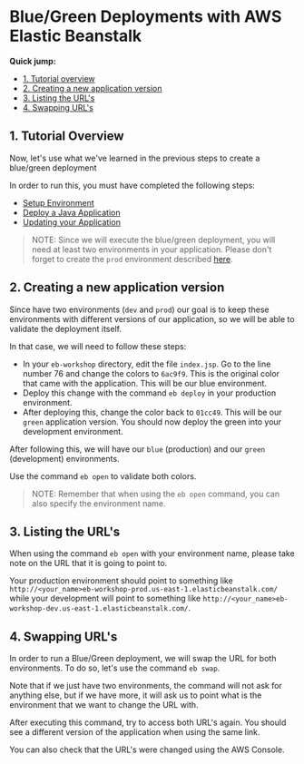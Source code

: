 # Blue/Green Deployments with AWS Elastic Beanstalk

**Quick jump:**

* [1. Tutorial overview](https://github.com/ealtili/Workshops/tree/AWS/Lab3-Ebeanstalk/aws-eb-workshop/04-BlueGreenDeployments#1-tutorial-overview)
* [2. Creating a new application version](https://github.com/ealtili/Workshops/tree/AWS/Lab3-Ebeanstalk/aws-eb-workshop/04-BlueGreenDeployments#2-creating-a-new-application-version)
* [3. Listing the URL's](https://github.com/ealtili/Workshops/tree/AWS/Lab3-Ebeanstalk/aws-eb-workshop/04-BlueGreenDeployments#3-listing-the-urls)
* [4. Swapping URL's](https://github.com/ealtili/Workshops/tree/AWS/Lab3-Ebeanstalk/aws-eb-workshop/04-BlueGreenDeployments#4-swapping-urls)


## 1. Tutorial Overview

Now, let's use what we've learned in the previous steps to create a blue/green deployment

In order to run this, you must have completed the following steps:

* [Setup Environment](https://github.com/ealtili/Workshops/tree/AWS/Lab3-Ebeanstalk/aws-eb-workshop/01-SetupEnvironment)
* [Deploy a Java Application](https://github.com/ealtili/Workshops/tree/AWS/Lab3-Ebeanstalk/aws-eb-workshop/02-DeployJavaApp)
* [Updating your Application](https://github.com/ealtili/Workshops/tree/AWS/Lab3-Ebeanstalk/aws-eb-workshop/03-UpdatingApplication)

>NOTE: Since we will execute the blue/green deployment, you will need at least two environments in your application. Please don't forget to create the `prod` environment described [here](https://github.com/ealtili/Workshops/tree/AWS/Lab3-Ebeanstalk/aws-eb-workshop/02-DeployJavaApp#4-creating-the-production-environment-with-aws-eb-cli).

## 2. Creating a new application version

Since have two environments (`dev` and `prod`) our goal is to keep these environments with different versions of our application, so we will be able to validate the deployment itself.

In that case, we will need to follow these steps:

* In your `eb-workshop` directory, edit the file `index.jsp`. Go to the line number 76 and change the colors to `6ac9f9`. This is the original color that came with the application. This will be our blue environment.
* Deploy this change with the command `eb deploy` in your production environment.
* After deploying this, change the color back to `01cc49`. This will be our `green` application version. You should now deploy the green into your development environment.

After following this, we will have our `blue` (production) and our `green` (development) environments.

Use the command `eb open` to validate both colors.

>NOTE: Remember that when using the `eb open` command, you can also specify the environment name.

## 3. Listing the URL's

When using the command `eb open` with your environment name, please take note on the URL that it is going to point to.

Your production environment should point to something like `http://<your_name>eb-workshop-prod.us-east-1.elasticbeanstalk.com/` while your development will point to something like `http://<your_name>eb-workshop-dev.us-east-1.elasticbeanstalk.com/`.

## 4. Swapping URL's

In order to run a Blue/Green deployment, we will swap the URL for both environments. To do so, let's use the command `eb swap`.

Note that if we just have two environments, the command will not ask for anything else, but if we have more, it will ask us to point what is the environment that we want to change the URL with.

After executing this command, try to access both URL's again. You should see a different version of the application when using the same link.

You can also check that the URL's were changed using the AWS Console.

